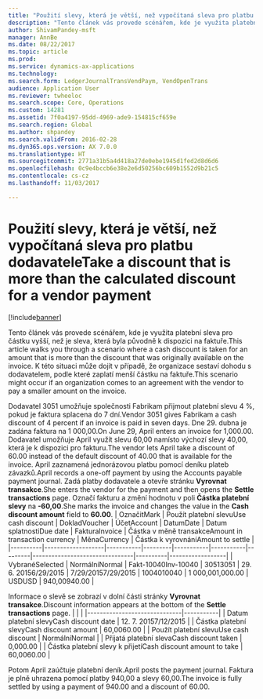 ```yaml
---
title: "Použití slevy, která je větší, než vypočítaná sleva pro platbu dodavatele"
description: "Tento článek vás provede scénářem, kde je využita platební sleva pro částku vyšší, než je sleva, která byla původně k dispozici na faktuře. K této situaci může dojít v případě, že organizace sestaví dohodu s dodavatelem, podle které zaplatí menší částku na faktuře."
author: ShivamPandey-msft
manager: AnnBe
ms.date: 08/22/2017
ms.topic: article
ms.prod: 
ms.service: dynamics-ax-applications
ms.technology: 
ms.search.form: LedgerJournalTransVendPaym, VendOpenTrans
audience: Application User
ms.reviewer: twheeloc
ms.search.scope: Core, Operations
ms.custom: 14281
ms.assetid: 7f0a4197-95dd-4969-ade9-154815cf659e
ms.search.region: Global
ms.author: shpandey
ms.search.validFrom: 2016-02-28
ms.dyn365.ops.version: AX 7.0.0
ms.translationtype: HT
ms.sourcegitcommit: 2771a31b5a4d418a27de0ebe1945d1fed2d8d6d6
ms.openlocfilehash: 0c9e4bccb6e38e2e6d50256bc609b1552d9b21c5
ms.contentlocale: cs-cz
ms.lasthandoff: 11/03/2017

---
```


# <a name="take-a-discount-that-is-more-than-the-calculated-discount-for-a-vendor-payment"></a><span data-ttu-id="5d691-104">Použití slevy, která je větší, než vypočítaná sleva pro platbu dodavatele</span><span class="sxs-lookup"><span data-stu-id="5d691-104">Take a discount that is more than the calculated discount for a vendor payment</span></span>

[!include[banner](../includes/banner.md)]


<span data-ttu-id="5d691-105">Tento článek vás provede scénářem, kde je využita platební sleva pro částku vyšší, než je sleva, která byla původně k dispozici na faktuře.</span><span class="sxs-lookup"><span data-stu-id="5d691-105">This article walks you through a scenario where a cash discount is taken for an amount that is more than the discount that was originally available on the invoice.</span></span> <span data-ttu-id="5d691-106">K této situaci může dojít v případě, že organizace sestaví dohodu s dodavatelem, podle které zaplatí menší částku na faktuře.</span><span class="sxs-lookup"><span data-stu-id="5d691-106">This scenario might occur if an organization comes to an agreement with the vendor to pay a smaller amount on the invoice.</span></span> 

<span data-ttu-id="5d691-107">Dodavatel 3051 umožňuje společnosti Fabrikam přijmout platební slevu 4 %, pokud je faktura splacena do 7 dní.</span><span class="sxs-lookup"><span data-stu-id="5d691-107">Vendor 3051 gives Fabrikam a cash discount of 4 percent if an invoice is paid in seven days.</span></span> <span data-ttu-id="5d691-108">Dne 29. dubna je zadána faktura na 1 000,00.</span><span class="sxs-lookup"><span data-stu-id="5d691-108">On June 29, April enters an invoice for 1,000.00.</span></span> <span data-ttu-id="5d691-109">Dodavatel umožňuje April využít slevu 60,00 namísto výchozí slevy 40,00, která je k dispozici pro fakturu.</span><span class="sxs-lookup"><span data-stu-id="5d691-109">The vendor lets April take a discount of 60.00 instead of the default discount of 40.00 that is available for the invoice.</span></span> <span data-ttu-id="5d691-110">April zaznamená jednorázovou platbu pomocí deníku plateb závazků.</span><span class="sxs-lookup"><span data-stu-id="5d691-110">April records a one-off payment by using the Accounts payable payment journal.</span></span> <span data-ttu-id="5d691-111">Zadá platby dodavatele a otevře stránku **Vyrovnat transakce**.</span><span class="sxs-lookup"><span data-stu-id="5d691-111">She enters the vendor for the payment and then opens the **Settle transactions** page.</span></span> <span data-ttu-id="5d691-112">Označí fakturu a změní hodnotu v poli **Částka platební slevy** na **-60,00**.</span><span class="sxs-lookup"><span data-stu-id="5d691-112">She marks the invoice and changes the value in the **Cash discount amount** field to **60.00**.</span></span>
| <span data-ttu-id="5d691-113">Označit</span><span class="sxs-lookup"><span data-stu-id="5d691-113">Mark</span></span>     | <span data-ttu-id="5d691-114">Použít platební slevu</span><span class="sxs-lookup"><span data-stu-id="5d691-114">Use cash discount</span></span> | <span data-ttu-id="5d691-115">Doklad</span><span class="sxs-lookup"><span data-stu-id="5d691-115">Voucher</span></span>   | <span data-ttu-id="5d691-116">Účet</span><span class="sxs-lookup"><span data-stu-id="5d691-116">Account</span></span> | <span data-ttu-id="5d691-117">Datum</span><span class="sxs-lookup"><span data-stu-id="5d691-117">Date</span></span>      | <span data-ttu-id="5d691-118">Datum splatnosti</span><span class="sxs-lookup"><span data-stu-id="5d691-118">Due date</span></span>  | <span data-ttu-id="5d691-119">Faktura</span><span class="sxs-lookup"><span data-stu-id="5d691-119">Invoice</span></span> | <span data-ttu-id="5d691-120">Částka v měně transakce</span><span class="sxs-lookup"><span data-stu-id="5d691-120">Amount in transaction currency</span></span> | <span data-ttu-id="5d691-121">Měna</span><span class="sxs-lookup"><span data-stu-id="5d691-121">Currency</span></span> | <span data-ttu-id="5d691-122">Částka k vyrovnání</span><span class="sxs-lookup"><span data-stu-id="5d691-122">Amount to settle</span></span> |
|----------|-------------------|-----------|---------|-----------|-----------|---------|--------------------------------|----------|------------------|
| <span data-ttu-id="5d691-123">Vybrané</span><span class="sxs-lookup"><span data-stu-id="5d691-123">Selected</span></span> | <span data-ttu-id="5d691-124">Normální</span><span class="sxs-lookup"><span data-stu-id="5d691-124">Normal</span></span>            | <span data-ttu-id="5d691-125">Fakt-10040</span><span class="sxs-lookup"><span data-stu-id="5d691-125">Inv-10040</span></span> | <span data-ttu-id="5d691-126">3051</span><span class="sxs-lookup"><span data-stu-id="5d691-126">3051</span></span>    | <span data-ttu-id="5d691-127">29. 6. 2015</span><span class="sxs-lookup"><span data-stu-id="5d691-127">6/29/2015</span></span> | <span data-ttu-id="5d691-128">7/29/2015</span><span class="sxs-lookup"><span data-stu-id="5d691-128">7/29/2015</span></span> | <span data-ttu-id="5d691-129">10040</span><span class="sxs-lookup"><span data-stu-id="5d691-129">10040</span></span>   | <span data-ttu-id="5d691-130">1 000,00</span><span class="sxs-lookup"><span data-stu-id="5d691-130">1,000.00</span></span>                       | <span data-ttu-id="5d691-131">USD</span><span class="sxs-lookup"><span data-stu-id="5d691-131">USD</span></span>      | <span data-ttu-id="5d691-132">940,00</span><span class="sxs-lookup"><span data-stu-id="5d691-132">940.00</span></span>           |

<span data-ttu-id="5d691-133">Informace o slevě se zobrazí v dolní části stránky **Vyrovnat transakce**.</span><span class="sxs-lookup"><span data-stu-id="5d691-133">Discount information appears at the bottom of the **Settle transactions** page.</span></span>
|                              |           |
|------------------------------|-----------|
| <span data-ttu-id="5d691-134">Datum platební slevy</span><span class="sxs-lookup"><span data-stu-id="5d691-134">Cash discount date</span></span>           | <span data-ttu-id="5d691-135">12. 7. 2015</span><span class="sxs-lookup"><span data-stu-id="5d691-135">7/12/2015</span></span> |
| <span data-ttu-id="5d691-136">Částka platební slevy</span><span class="sxs-lookup"><span data-stu-id="5d691-136">Cash discount amount</span></span>         | <span data-ttu-id="5d691-137">60,00</span><span class="sxs-lookup"><span data-stu-id="5d691-137">60.00</span></span>     |
| <span data-ttu-id="5d691-138">Použít platební slevu</span><span class="sxs-lookup"><span data-stu-id="5d691-138">Use cash discount</span></span>            | <span data-ttu-id="5d691-139">Normální</span><span class="sxs-lookup"><span data-stu-id="5d691-139">Normal</span></span>    |
| <span data-ttu-id="5d691-140">Přijatá platební sleva</span><span class="sxs-lookup"><span data-stu-id="5d691-140">Cash discount taken</span></span>          | <span data-ttu-id="5d691-141">0,00</span><span class="sxs-lookup"><span data-stu-id="5d691-141">0.00</span></span>      |
| <span data-ttu-id="5d691-142">Částka platební slevy k přijetí</span><span class="sxs-lookup"><span data-stu-id="5d691-142">Cash discount amount to take</span></span> | <span data-ttu-id="5d691-143">60,00</span><span class="sxs-lookup"><span data-stu-id="5d691-143">60.00</span></span>     |

<span data-ttu-id="5d691-144">Potom April zaúčtuje platební deník.</span><span class="sxs-lookup"><span data-stu-id="5d691-144">April posts the payment journal.</span></span> <span data-ttu-id="5d691-145">Faktura je plně uhrazena pomocí platby 940,00 a slevy 60,00.</span><span class="sxs-lookup"><span data-stu-id="5d691-145">The invoice is fully settled by using a payment of 940.00 and a discount of 60.00.</span></span>




